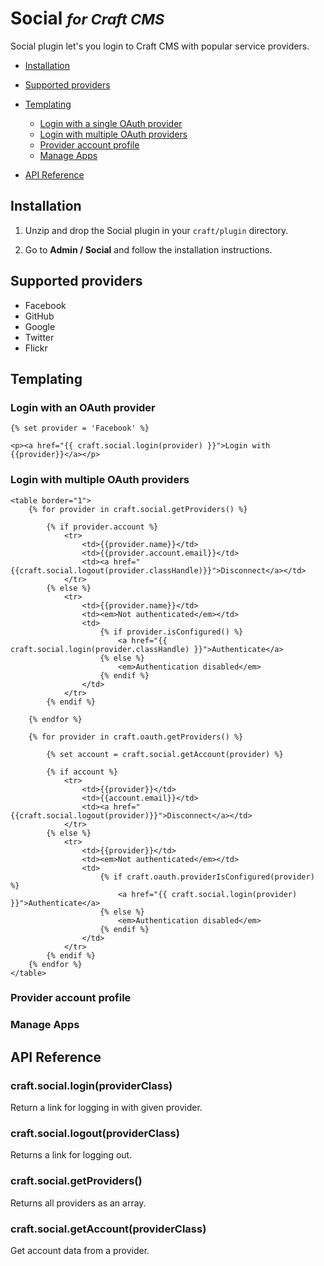 # Social <small>_for Craft CMS_</small>

Social plugin let's you login to Craft CMS with popular service providers.

- [Installation](#install)
- [Supported providers](#providers)
- [Templating](#templating)
    - [Login with a single OAuth provider](#template-login)
    - [Login with multiple OAuth providers](#template-login-multiple)
    - [Provider account profile](#template-account)
    - [Manage Apps](#template-apps)

- [API Reference](#api)

<a id="install"></a>
## Installation

1. Unzip and drop the Social plugin in your `craft/plugin` directory.

2. Go to **Admin / Social** and follow the installation instructions.

<a id="providers"></a>
## Supported providers

- Facebook
- GitHub
- Google
- Twitter
- Flickr

<a id="templating"></a>
## Templating

<a id="template-login"></a>
### Login with an OAuth provider

    {% set provider = 'Facebook' %}

    <p><a href="{{ craft.social.login(provider) }}">Login with {{provider}}</a></p>


<a id="template-login-multiple"></a>
### Login with multiple OAuth providers

    <table border="1">
        {% for provider in craft.social.getProviders() %}

            {% if provider.account %}
                <tr>
                    <td>{{provider.name}}</td>
                    <td>{{provider.account.email}}</td>
                    <td><a href="{{craft.social.logout(provider.classHandle)}}">Disconnect</a></td>
                </tr>
            {% else %}
                <tr>
                    <td>{{provider.name}}</td>
                    <td><em>Not authenticated</em></td>
                    <td>
                        {% if provider.isConfigured() %}
                            <a href="{{ craft.social.login(provider.classHandle) }}">Authenticate</a>
                        {% else %}
                            <em>Authentication disabled</em>
                        {% endif %}
                    </td>
                </tr>
            {% endif %}

        {% endfor %}

        {% for provider in craft.oauth.getProviders() %}

            {% set account = craft.social.getAccount(provider) %}

            {% if account %}
                <tr>
                    <td>{{provider}}</td>
                    <td>{{account.email}}</td>
                    <td><a href="{{craft.social.logout(provider)}}">Disconnect</a></td>
                </tr>
            {% else %}
                <tr>
                    <td>{{provider}}</td>
                    <td><em>Not authenticated</em></td>
                    <td>
                        {% if craft.oauth.providerIsConfigured(provider) %}
                            <a href="{{ craft.social.login(provider) }}">Authenticate</a>
                        {% else %}
                            <em>Authentication disabled</em>
                        {% endif %}
                    </td>
                </tr>
            {% endif %}
        {% endfor %}
    </table>


<a id="template-account"></a>
### Provider account profile


<a id="template-apps"></a>
### Manage Apps



<a id="api"></a>
## API Reference

### craft.social.login(providerClass)

Return a link for logging in with given provider.

### craft.social.logout(providerClass)

Returns a link for logging out.

### craft.social.getProviders()

Returns all providers as an array.

### craft.social.getAccount(providerClass)

Get account data from a provider.